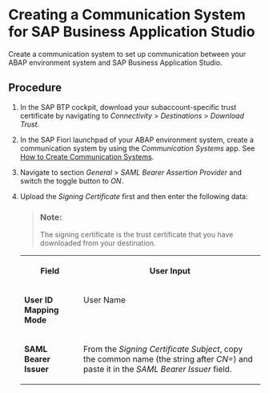 <!-- loioe591016bdb3e49ae9a3df236b6a8f904 -->

# Creating a Communication System for SAP Business Application Studio

Create a communication system to set up communication between your ABAP environment system and SAP Business Application Studio.



<a name="loioe591016bdb3e49ae9a3df236b6a8f904__steps_bbp_vvc_x4b"/>

## Procedure

1.  In the SAP BTP cockpit, download your subaccount-specific trust certificate by navigating to *Connectivity* \> *Destinations* \> *Download Trust*.

2.  In the SAP Fiori launchpad of your ABAP environment system, create a communication system by using the *Communication Systems* app. See [How to Create Communication Systems](https://help.sap.com/docs/btp/sap-business-technology-platform/how-to-create-communication-systems?version=Cloud).

3.  Navigate to section *General* \> *SAML Bearer Assertion Provider* and switch the toggle button to *ON*.

4.  Upload the *Signing Certificate* first and then enter the following data:

    > ### Note:  
    > The signing certificate is the trust certificate that you have downloaded from your destination.


    <table>
    <tr>
    <th valign="top">

    Field


    
    </th>
    <th valign="top">

    User Input


    
    </th>
    </tr>
    <tr>
    <td valign="top">
    
    **User ID Mapping Mode**


    
    </td>
    <td valign="top">
    
    User Name


    
    </td>
    </tr>
    <tr>
    <td valign="top">
    
    **SAML Bearer Issuer**


    
    </td>
    <td valign="top">
    
    From the *Signing Certificate Subject*, copy the common name \(the string after *CN=*\) and paste it in the *SAML Bearer Issuer* field.


    
    </td>
    </tr>
    </table>
    

